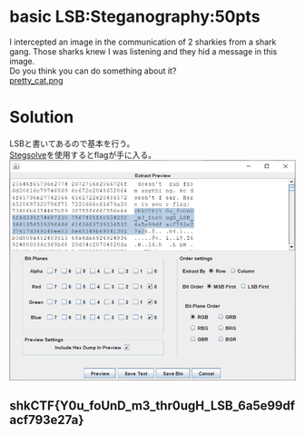 # basic LSB:Steganography:50pts
I intercepted an image in the communication of 2 sharkies from a shark gang. Those sharks knew I was listening and they hid a message in this image.  
Do you think you can do something about it?  
[pretty_cat.png](pretty_cat.png)  

# Solution
LSBと書いてあるので基本を行う。  
[Stegsolve](http://www.caesum.com/handbook/Stegsolve.jar)を使用するとflagが手に入る。  
![image.png](image.png)  

## shkCTF{Y0u_foUnD_m3_thr0ugH_LSB_6a5e99dfacf793e27a}